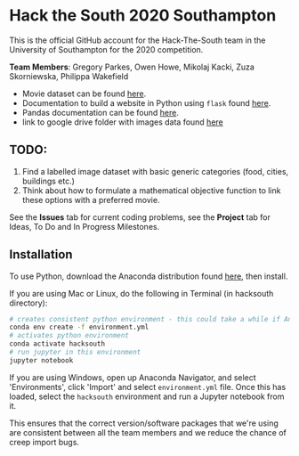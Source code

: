 # Hack the South 2020 Southampton

This is the official GitHub account for the Hack-The-South team in the University of Southampton for the 2020 competition.

**Team Members**: Gregory Parkes, Owen Howe, Mikolaj Kacki, Zuza Skorniewska, Philippa Wakefield

- Movie dataset can be found [here](https://www.kaggle.com/rounakbanik/the-movies-dataset#movies_metadata.csv).
- Documentation to build a website in Python using `flask` found [here](https://flask.palletsprojects.com/en/1.1.x/quickstart/).
- Pandas documentation can be found [here](https://pandas.pydata.org/pandas-docs/stable/reference/index.html).
- link to google drive folder with images data found [here](https://drive.google.com/drive/folders/1Aw7QUgscgR8xOne6Rdjl4bmTaOU8iqtV?usp=sharing)

## TODO:

1. Find a labelled image dataset with basic generic categories (food, cities, buildings etc.)
2. Think about how to formulate a mathematical objective function to link these options with a preferred movie.

See the **Issues** tab for current coding problems, see the **Project** tab for Ideas, To Do and In Progress Milestones.

## Installation

To use Python, download the Anaconda distribution found [here](https://www.anaconda.com/), then install.

If you are using Mac or Linux, do the following in Terminal (in hacksouth directory):

```bash
# creates consistent python environment - this could take a while if Anaconda needs to download packages.
conda env create -f environment.yml
# activates python environment
conda activate hacksouth
# run jupyter in this environment
jupyter notebook
```

If you are using Windows, open up Anaconda Navigator, and select 'Environments', click 'Import' and select `environment.yml` file. Once this has loaded, select the `hacksouth` environment and run a Jupyter notebook from it.

This ensures that the correct version/software packages that we're using are consistent between all the team members and we reduce the chance of creep import bugs.
